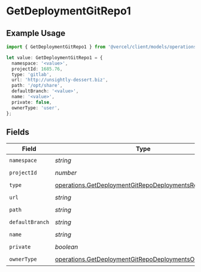 # GetDeploymentGitRepo1

## Example Usage

```typescript
import { GetDeploymentGitRepo1 } from '@vercel/client/models/operations';

let value: GetDeploymentGitRepo1 = {
  namespace: '<value>',
  projectId: 1685.76,
  type: 'gitlab',
  url: 'http://unsightly-dessert.biz',
  path: '/opt/share',
  defaultBranch: '<value>',
  name: '<value>',
  private: false,
  ownerType: 'user',
};
```

## Fields

| Field           | Type                                                                                                                             | Required           | Description |
| --------------- | -------------------------------------------------------------------------------------------------------------------------------- | ------------------ | ----------- |
| `namespace`     | _string_                                                                                                                         | :heavy_check_mark: | N/A         |
| `projectId`     | _number_                                                                                                                         | :heavy_check_mark: | N/A         |
| `type`          | [operations.GetDeploymentGitRepoDeploymentsResponseType](../../models/operations/getdeploymentgitrepodeploymentsresponsetype.md) | :heavy_check_mark: | N/A         |
| `url`           | _string_                                                                                                                         | :heavy_check_mark: | N/A         |
| `path`          | _string_                                                                                                                         | :heavy_check_mark: | N/A         |
| `defaultBranch` | _string_                                                                                                                         | :heavy_check_mark: | N/A         |
| `name`          | _string_                                                                                                                         | :heavy_check_mark: | N/A         |
| `private`       | _boolean_                                                                                                                        | :heavy_check_mark: | N/A         |
| `ownerType`     | [operations.GetDeploymentGitRepoDeploymentsOwnerType](../../models/operations/getdeploymentgitrepodeploymentsownertype.md)       | :heavy_check_mark: | N/A         |
